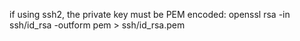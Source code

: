 if using ssh2, the private key must be PEM encoded:
    openssl rsa -in ssh/id_rsa -outform pem > ssh/id_rsa.pem

